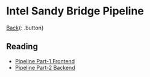 # Intel Sandy Bridge Pipeline

[Back](./computer-architecture.md){: .button}

## Reading

- [Pipeline Part-1 Frontend](https://software.intel.com/content/www/us/en/develop/blogs/pipeline-speak-learning-more-about-intel-microarchitecture-codename-sandy-bridge.html)
- [Pipeline Part-2 Backend](https://software.intel.com/content/www/us/en/develop/blogs/pipeline-speak-part-2-the-second-part-of-the-sandy-bridge-pipeline.html)

